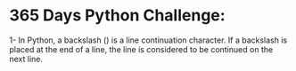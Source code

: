 # 365 Days Python Challenge:

1- In Python, a backslash (\) is a line continuation character. 
If a backslash is placed at the end of a line, the line is considered to be continued on the next line.
